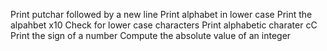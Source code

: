 Print putchar followed by a new line
Print alphabet in lower case
Print the alpahbet x10
Check for lower case characters
Print alphabetic charater cC
Print the sign of a number
Compute the absolute value of an integer
